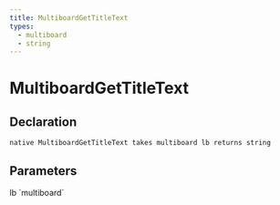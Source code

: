 ```yaml
---
title: MultiboardGetTitleText
types:
  - multiboard
  - string
---
```


# MultiboardGetTitleText

## Declaration

```
native MultiboardGetTitleText takes multiboard lb returns string
```

## Parameters
<dl>
  <dt>lb `multiboard`</dt>
  <dd></dd>
</dl>